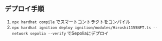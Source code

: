 
## デプロイ手順

1. `npx hardhat compile` でスマートコントラクトをコンパイル
2. `npx hardhat ignition deploy ignition/modules/Hiroshi1155NFT.ts --network sepolia --verify` でSepoliaにデプロイ
